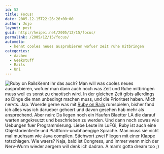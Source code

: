 ```yaml
---
id: 52
title: Focus!
date: 2005-12-15T22:26:26+00:00
author: Jojo
layout: post
guid: http://heipei.net/2005/12/15/focus/
permalink: /2005/12/15/focus/
autometa:
  - kennt cooles neues ausprobieren wofuer zeit ruhe mitbringen
categories:
  - Aachen
  - Geekstuff
  - Rails
  - Uni
---
```

<img src="https://static.flickr.com/32/56883622_18f242e114_m.jpg" alt="Ruby on Rails" class="alignleft" />Kennt ihr das auch? Man will was cooles neues ausprobieren, wofuer man dann auch noch was Zeit und Ruhe mitbringen muss weil es sonst zu chaotisch wird. In der gleichen Zeit gibts allerdings so Dinge die man unbedingt machen muss, und die Prioritaet haben. Mich nervts. Jap. Wuerde gerne was mit [Ruby on Rails](http://www.rubyonrails.org) rumspielen, bisher fand ich alles was ich darueber gehoert und davon gesehen hab mehr als ansprechend. Aber nein: Da liegen noch ein Haufen Blaetter LA die darauf warten angekreutzt und beschrieben zu werden. Und dann noch sowas wie Uebungen fuer Programmierung. Liebe Leute im LuFGi, Ruby ist auch eine Objektorientierte und Plattform-unabhaengige Sprache. Man muss sie nicht mal muehsam wie Java compilen. Stichwort zwei Fliegen mit einer Klappe totschlagen. Wie waers? Naja, bald ist Congress, und immer wenn mich der Nerv-Wurm wieder aergern will denk ich dadran. A man&#8217;s gotta dream too ;)
